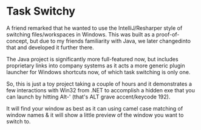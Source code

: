 # Task Switchy

A friend remarked that he wanted to use the IntelliJ/Resharper style of switching files/workspaces in Windows. This was built as a proof-of-concept, but due to my friends familiarity with Java, we later changedinto that and developed it further there.

The Java project is significantly more full-featured now, but includes proprietary links into company systems as it acts a more generic plugin launcher for Windows shortcuts now, of which task switching is only one.

So, this is just a toy project taking a couple of hours and it demonstrates a few interactions with Win32 from .NET to accomplish a hidden exe that you can launch by hitting Alt-'  (that's ALT grave accent/keycode 192).

It will find your window as best as it can using camel case matching of window names & it will show a little preview of the window you want to switch to. 
